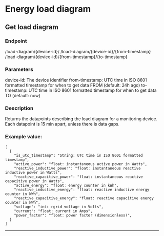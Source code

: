 # Energy load diagram

## Get load diagram

### Endpoint

/load-diagram/{device-id}/ /load-diagram/{device-id}/{from-timestamp} /load-diagram/{device-id}/{from-timestamp}/{to-timestamp}

### Parameters

device-id: The device identifier from-timestamp: UTC time in ISO 8601 formatted timestamp for when to get data FROM (default: 24h ago) to-timestamp: UTC time in ISO 8601 formatted timestamp for when to get data TO (default: now)

### Description

Returns the datapoints describing the load diagram for a monitoring device. Each datapoint is 15 min apart, unless there is data gaps.

### Example value:

```
[
  {
    "is_utc_timestamp": "String: UTC time in ISO 8601 formatted timestamp",
    "active_power": "float: instantaneous active power in Watts",
    "reactive_inductive_power": "float: instantaneous reactive inductive power in Watts",
    "reactive_capacitive_power": "float: instantaneous reactive capacitive power in Watts",
    "active_energy": "float: energy counter in kWh",
    "reactive_inductive_energy": "float: reactive inductive energy counter in kWh",
    "reactive_capacitive_energy": "float: reactive capacitive energy counter in kWh",
    "voltage": "int: rgrid voltage in Volts",
    "current": "float: current in Amps",
    "power_factor": "float: power factor (dimensionless)",
  }
]
```

---